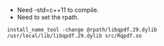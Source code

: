 + Need -std=c++11 to compile.
+ Need to set the rpath.
```
install_name_tool -change @rpath/libqpdf.29.dylib /usr/local/lib/libqpdf.29.dylib src/Rqpdf.so
```
